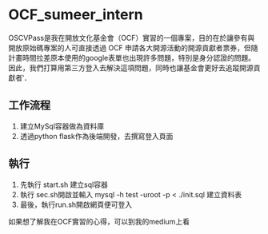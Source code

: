 # OCF_sumeer_intern

OSCVPass是我在開放文化基金會（OCF）實習的一個專案，目的在於讓參有與開放原始碼專案的人可直接透過 OCF 申請各大開源活動的開源貢獻者票券，但隨計畫時間拉差原本使用的google表單也出現許多問題，特別是身分認證的問題。因此，我們打算用第三方登入去解決這項問題，同時也讓基金會更好去追蹤開源貢獻者‵．

## 工作流程
1. 建立MySql容器做為資料庫
2. 透過python flask作為後端開發，去撰寫登入頁面

## 執行
1. 先執行 start.sh 建立sql容器
2. 執行 sec.sh開啟並輸入 mysql -h test -uroot -p < ./init.sql 建立資料表
3. 最後，執行run.sh開啟網頁便可登入

如果想了解我在OCF實習的心得，可以到我的medium上看
